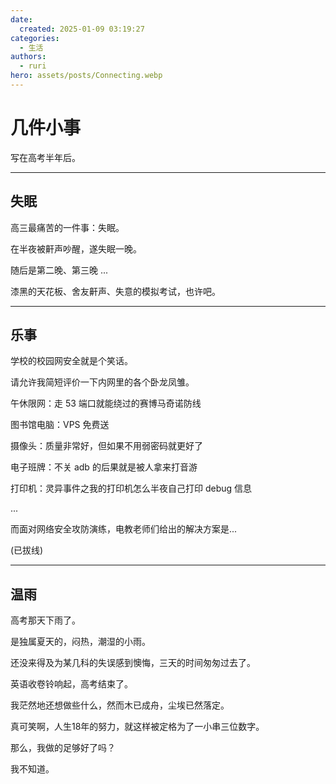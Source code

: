 ```yaml
---
date:
  created: 2025-01-09 03:19:27
categories:
  - 生活
authors:
  - ruri
hero: assets/posts/Connecting.webp
---
```

# 几件小事

写在高考半年后。

<!-- more -->

---

## 失眠

高三最痛苦的一件事：失眠。

在半夜被鼾声吵醒，遂失眠一晚。

随后是第二晚、第三晚 ...

漆黑的天花板、舍友鼾声、失意的模拟考试，也许吧。

---

## 乐事

学校的校园网安全就是个笑话。

请允许我简短评价一下内网里的各个卧龙凤雏。

午休限网：走 53 端口就能绕过的赛博马奇诺防线

图书馆电脑：VPS 免费送

摄像头：质量非常好，但如果不用弱密码就更好了

电子班牌：不关 adb 的后果就是被人拿来打音游

打印机：灵异事件之我的打印机怎么半夜自己打印 debug 信息

...

而面对网络安全攻防演练，电教老师们给出的解决方案是...

(已拔线)

---

## 温雨

高考那天下雨了。

是独属夏天的，闷热，潮湿的小雨。

还没来得及为某几科的失误感到懊悔，三天的时间匆匆过去了。

英语收卷铃响起，高考结束了。

我茫然地还想做些什么，然而木已成舟，尘埃已然落定。

真可笑啊，人生18年的努力，就这样被定格为了一小串三位数字。

那么，我做的足够好了吗？

我不知道。
